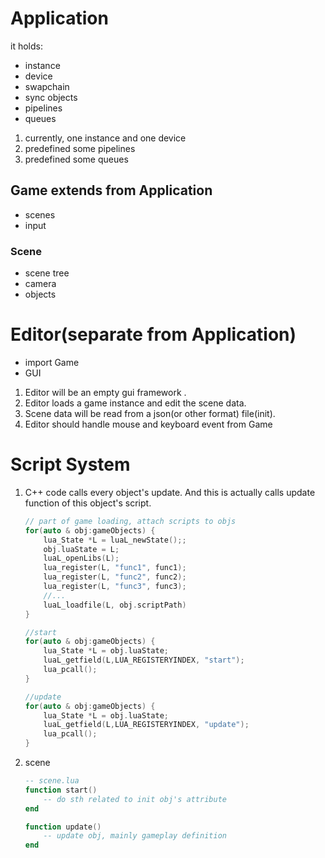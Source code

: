 # Application
it holds:
- instance
- device
- swapchain
- sync objects
- pipelines
- queues
1. currently, one instance and one device
2. predefined some pipelines
3. predefined some queues

## Game extends from Application
- scenes
- input

### Scene
- scene tree
- camera
- objects


# Editor(separate from Application)
- import Game
- GUI

1. Editor will be an empty gui framework .
2. Editor loads a game instance and edit the scene data.
3. Scene data will be read from a json(or other format) file(init).
4. Editor should handle mouse and keyboard event from Game


# Script System
1. C++ code calls every object's update. And this is actually calls update function of this object's script.
    ``` c++
    // part of game loading, attach scripts to objs
    for(auto & obj:gameObjects) {
        lua_State *L = luaL_newState();;
        obj.luaState = L;
        luaL_openLibs(L);
        lua_register(L, "func1", func1);
        lua_register(L, "func2", func2);
        lua_register(L, "func3", func3);
        //...
        luaL_loadfile(L, obj.scriptPath)
    }

    //start
    for(auto & obj:gameObjects) {
        lua_State *L = obj.luaState;
        luaL_getfield(L,LUA_REGISTERYINDEX, "start");
        lua_pcall();
    }

    //update
    for(auto & obj:gameObjects) {
        lua_State *L = obj.luaState;
        luaL_getfield(L,LUA_REGISTERYINDEX, "update");
        lua_pcall();
    }
    ```
2. scene
    ``` lua
    -- scene.lua
    function start()
        -- do sth related to init obj's attribute
    end

    function update()
        -- update obj, mainly gameplay definition
    end
    ```


